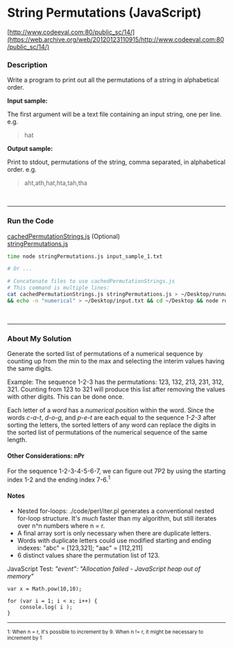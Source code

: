 # String Permutations (JavaScript)

[http://www.codeeval.com:80/public_sc/14/](https://web.archive.org/web/20120123110915/http://www.codeeval.com:80/public_sc/14/)

### Description

Write a program to print out all the permutations of a string in alphabetical order.

**Input sample:**

The first argument will be a text file containing an input string, one per line. e.g.

>hat

**Output sample:**

Print to stdout, permutations of the string, comma separated, in alphabetical order. e.g.

>aht,ath,hat,hta,tah,tha

<br />

---
### Run the Code

[cachedPermutationStrings.js](https://github.com/wrightben/codeeval/blob/master/code/cachedPermutationStrings.js) (Optional)<br />
[stringPermutations.js](https://github.com/wrightben/codeeval/blob/master/code/stringPermutations.js)

```sh
time node stringPermutations.js input_sample_1.txt

# Or ...

# Concatenate files to use cachedPermutationStrings.js
# This command is multiple lines:
cat cachedPermutationStrings.js stringPermutations.js > ~/Desktop/runnable.js \
&& echo -n "numerical" > ~/Desktop/input.txt && cd ~/Desktop && node runnable.js input.txt
```

<br/>

---
### About My Solution
Generate the sorted list of permutations of a numerical sequence by counting up from the min to the max and selecting the interim values having the same digits.

Example: The sequence 1-2-3 has the permutations: 123, 132, 213, 231, 312, 321. Counting from 123 to 321 will produce this list after removing the values with other digits. This can be done once.

Each letter of a *word* has a *numerical position* within the word. Since the words *c-a-t*, *d-o-g*, and *p-e-t* are each equal to the sequence *1-2-3* after sorting the letters, the sorted letters of any word can replace the digits in the sorted list of permutations of the numerical sequence of the same length.

#### Other Considerations: nPr

For the sequence 1-2-3-4-5-6-7, we can figure out 7P2 by using the starting index 1-2 and the ending index 7-6.<sup>1</sup>


#### Notes
* Nested for-loops: ./code/perl/iter.pl generates a conventional nested for-loop structure. It's *much* faster than my algorithm, but still iterates over n^n numbers where n = r.
* A final array sort is only necessary when there are duplicate letters. 
* Words with duplicate letters could use modified starting and ending indexes: "abc" = [123,321]; "aac" = [112,211]
* 6 distinct values share the permutation list of 123.

JavaScript Test: *"event": "Allocation failed - JavaScript heap out of memory"*
```
var x = Math.pow(10,10);

for (var i = 1; i < x; i++) {
	console.log( i );
}
```

-----
<sup>1: When n = r, it's possible to increment by 9. When n != r, it might be necessary to increment by 1</sup>